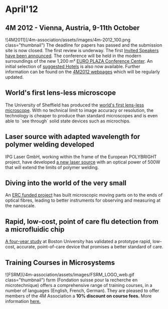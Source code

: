 # April'12

<!--break-->
## 4M 2012 - Vienna, Austria, 9-11th October


![4M2011](/4m-association/assets/images/4m-2012_100.png class="thumbnail")
The deadline for papers has passed and the submission site is now closed. The first review is underway. The first [Invited Speakers have been announced](/4m-association/content/Invited-Speakers-4M2012). The conference will be held in the modern surroundings of the new 1,200 m² [EURO PLAZA Conference Center](http://www.europlaza.at/jart/prj3/euro_pl/website.jart?rel=en&content-id=1155914559700&reserve-mode=active). An initial selection of [suggested Hotels](/4m-association/content/Hotels-Accommodation) is also now available. Further information can be found on the [4M2012 webpages](/4m-association/conference/2012) which will be regularly updated. 
  
## World's first lens-less microscope

The University of Sheffield has produced the [world's first lens-less microscope](/4m-association/content/Virtual-microscope-lens-delivers-real-revolution-imaging). With no technical limit to image accuracy or resolution, the technology is cheaper to produce than standard microscopes and is even able to `see through´ solid state devices such as microchips.  
  
## Laser source with adapted wavelength for polymer welding developed

IPG Laser GmbH, working within the frame of the European POLYBRIGHT project, have developed [a new laser source](/4m-association/content/New-laser-source-adapted-polymer-welding-developed-POLYBRIGHT-project) with an optical power of 500W that will extend the
limits of polymer welding.

  
## Diving into the world of the very small

An [ERC funded project](/4m-association/content/Diving-world-very-small) has built microscopic moving parts on to the ends of optical fibres, leading to better instruments for observing and measuring at the nanoscale.  
  
## Rapid, low-cost, point of care flu detection from a microfluidic chip

[A four-year study](/4m-association/content/Rapid-low-cost-point-care-flu-detection-microfluidic-chip) at Boston University has validated a prototype rapid, low-cost, accurate, point-of-care device that promises a better standard of care.
  
## Training Courses in Microsystems

![FSRM](/4m-association/assets/images/FSRM_LOGO_web.gif class="thumbnail")
fsrm (Fondation suisse pour la recherche en microtechnique) offers a comprehensive range of training courses, in a number of languages (English, French, German). They are pleased to offer members of the 4M Association a <b>10% discount on course fees.</b> More information [here.](/4m-association/content/fsrm-training-courses)